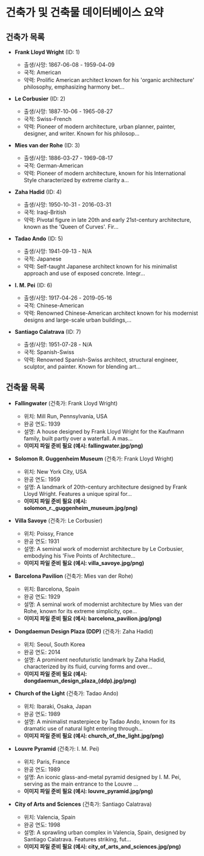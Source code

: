 # 건축가 및 건축물 데이터베이스 요약

## 건축가 목록

- **Frank Lloyd Wright** (ID: 1)
  - 출생/사망: 1867-06-08 - 1959-04-09
  - 국적: American
  - 약력: Prolific American architect known for his 'organic architecture' philosophy, emphasizing harmony bet...

- **Le Corbusier** (ID: 2)
  - 출생/사망: 1887-10-06 - 1965-08-27
  - 국적: Swiss-French
  - 약력: Pioneer of modern architecture, urban planner, painter, designer, and writer. Known for his philosop...

- **Mies van der Rohe** (ID: 3)
  - 출생/사망: 1886-03-27 - 1969-08-17
  - 국적: German-American
  - 약력: Pioneer of modern architecture, known for his International Style characterized by extreme clarity a...

- **Zaha Hadid** (ID: 4)
  - 출생/사망: 1950-10-31 - 2016-03-31
  - 국적: Iraqi-British
  - 약력: Pivotal figure in late 20th and early 21st-century architecture, known as the 'Queen of Curves'. Fir...

- **Tadao Ando** (ID: 5)
  - 출생/사망: 1941-09-13 - N/A
  - 국적: Japanese
  - 약력: Self-taught Japanese architect known for his minimalist approach and use of exposed concrete. Integr...

- **I. M. Pei** (ID: 6)
  - 출생/사망: 1917-04-26 - 2019-05-16
  - 국적: Chinese-American
  - 약력: Renowned Chinese-American architect known for his modernist designs and large-scale urban buildings,...

- **Santiago Calatrava** (ID: 7)
  - 출생/사망: 1951-07-28 - N/A
  - 국적: Spanish-Swiss
  - 약력: Renowned Spanish-Swiss architect, structural engineer, sculptor, and painter. Known for blending art...

## 건축물 목록

- **Fallingwater** (건축가: Frank Lloyd Wright)
  - 위치: Mill Run, Pennsylvania, USA
  - 완공 연도: 1939
  - 설명: A house designed by Frank Lloyd Wright for the Kaufmann family, built partly over a waterfall. A mas...
  - **이미지 파일 준비 필요 (예시: fallingwater.jpg/png)**

- **Solomon R. Guggenheim Museum** (건축가: Frank Lloyd Wright)
  - 위치: New York City, USA
  - 완공 연도: 1959
  - 설명: A landmark of 20th-century architecture designed by Frank Lloyd Wright. Features a unique spiral for...
  - **이미지 파일 준비 필요 (예시: solomon_r._guggenheim_museum.jpg/png)**

- **Villa Savoye** (건축가: Le Corbusier)
  - 위치: Poissy, France
  - 완공 연도: 1931
  - 설명: A seminal work of modernist architecture by Le Corbusier, embodying his 'Five Points of Architecture...
  - **이미지 파일 준비 필요 (예시: villa_savoye.jpg/png)**

- **Barcelona Pavilion** (건축가: Mies van der Rohe)
  - 위치: Barcelona, Spain
  - 완공 연도: 1929
  - 설명: A seminal work of modernist architecture by Mies van der Rohe, known for its extreme simplicity, ope...
  - **이미지 파일 준비 필요 (예시: barcelona_pavilion.jpg/png)**

- **Dongdaemun Design Plaza (DDP)** (건축가: Zaha Hadid)
  - 위치: Seoul, South Korea
  - 완공 연도: 2014
  - 설명: A prominent neofuturistic landmark by Zaha Hadid, characterized by its fluid, curving forms and over...
  - **이미지 파일 준비 필요 (예시: dongdaemun_design_plaza_(ddp).jpg/png)**

- **Church of the Light** (건축가: Tadao Ando)
  - 위치: Ibaraki, Osaka, Japan
  - 완공 연도: 1989
  - 설명: A minimalist masterpiece by Tadao Ando, known for its dramatic use of natural light entering through...
  - **이미지 파일 준비 필요 (예시: church_of_the_light.jpg/png)**

- **Louvre Pyramid** (건축가: I. M. Pei)
  - 위치: Paris, France
  - 완공 연도: 1989
  - 설명: An iconic glass-and-metal pyramid designed by I. M. Pei, serving as the main entrance to the Louvre ...
  - **이미지 파일 준비 필요 (예시: louvre_pyramid.jpg/png)**

- **City of Arts and Sciences** (건축가: Santiago Calatrava)
  - 위치: Valencia, Spain
  - 완공 연도: 1998
  - 설명: A sprawling urban complex in Valencia, Spain, designed by Santiago Calatrava. Features striking, fut...
  - **이미지 파일 준비 필요 (예시: city_of_arts_and_sciences.jpg/png)**

